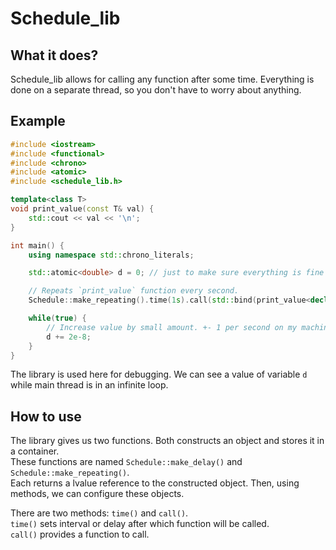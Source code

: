 # Schedule_lib
## What it does?
Schedule_lib allows for calling any function after some time. Everything is done on a separate thread, so you don't have to worry about anything.  

## Example
```cpp
#include <iostream>
#include <functional>
#include <chrono>
#include <atomic>
#include <schedule_lib.h>

template<class T>
void print_value(const T& val) {
	std::cout << val << '\n';
}

int main() {
	using namespace std::chrono_literals;

	std::atomic<double> d = 0; // just to make sure everything is fine

	// Repeats `print_value` function every second.
	Schedule::make_repeating().time(1s).call(std::bind(print_value<decltype(d)>, std::ref(d)));

	while(true) {
		// Increase value by small amount. +- 1 per second on my machine
		d += 2e-8;
	}
}
```
The library is used here for debugging. We can see a value of variable `d` while main thread is in an  infinite loop.

## How to use
The library gives us two functions. Both constructs an object and stores it in a container.  
These functions are named `Schedule::make_delay()` and `Schedule::make_repeating()`.  
Each returns a lvalue reference to the constructed object. Then, using methods, we can configure these objects.  

There are two methods: `time()` and `call()`.  
`time()` sets interval or delay after which function will be called.  
`call()` provides a function to call.
